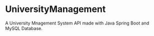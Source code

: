 # UniversityManagement
A University Mnagement System API made with Java Spring Boot and MySQL Database.
